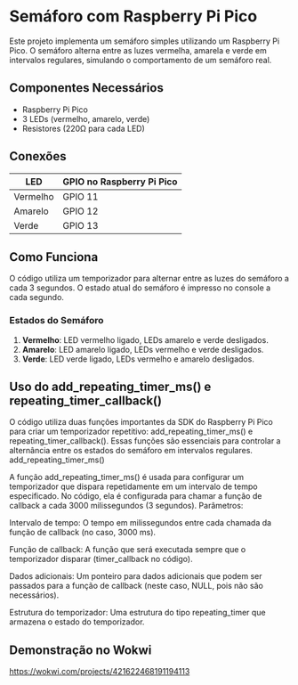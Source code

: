 # Semáforo com Raspberry Pi Pico

Este projeto implementa um semáforo simples utilizando um Raspberry Pi Pico. O semáforo alterna entre as luzes vermelha, amarela e verde em intervalos regulares, simulando o comportamento de um semáforo real.

## Componentes Necessários

- Raspberry Pi Pico
- 3 LEDs (vermelho, amarelo, verde)
- Resistores (220Ω para cada LED)

## Conexões

| LED       | GPIO no Raspberry Pi Pico |
|-----------|---------------------------|
| Vermelho  | GPIO 11                   |
| Amarelo   | GPIO 12                   |
| Verde     | GPIO 13                   |

## Como Funciona

O código utiliza um temporizador para alternar entre as luzes do semáforo a cada 3 segundos. O estado atual do semáforo é impresso no console a cada segundo.

### Estados do Semáforo

1. **Vermelho**: LED vermelho ligado, LEDs amarelo e verde desligados.
2. **Amarelo**: LED amarelo ligado, LEDs vermelho e verde desligados.
3. **Verde**: LED verde ligado, LEDs vermelho e amarelo desligados.

## Uso do add_repeating_timer_ms() e repeating_timer_callback()

O código utiliza duas funções importantes da SDK do Raspberry Pi Pico para criar um temporizador repetitivo: add_repeating_timer_ms() e repeating_timer_callback(). Essas funções são essenciais para controlar a alternância entre os estados do semáforo em intervalos regulares.
add_repeating_timer_ms()

A função add_repeating_timer_ms() é usada para configurar um temporizador que dispara repetidamente em um intervalo de tempo especificado. No código, ela é configurada para chamar a função de callback a cada 3000 milissegundos (3 segundos).
Parâmetros:

Intervalo de tempo: O tempo em milissegundos entre cada chamada da função de callback (no caso, 3000 ms).

Função de callback: A função que será executada sempre que o temporizador disparar (timer_callback no código).

Dados adicionais: Um ponteiro para dados adicionais que podem ser passados para a função de callback (neste caso, NULL, pois não são necessários).

Estrutura do temporizador: Uma estrutura do tipo repeating_timer que armazena o estado do temporizador.

## Demonstração no Wokwi

<https://wokwi.com/projects/421622468191194113>
